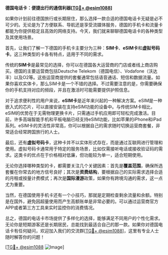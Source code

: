 **德国电话卡：便捷出行的通信利器[[TG💪+ @esim1088](https://t.me/s/esim1088)]**

如果你计划前往德国旅行或长期居住，那么选择一款合适的德国电话卡无疑是必不可少的。无论是为了方便联系、导航还是享受流媒体服务，德国的手机卡和流量卡都能为你提供稳定且高效的网络支持。今天，我们就来聊聊德国电话卡的各种类型及其使用场景。

首先，让我们了解一下德国的手机卡主要分为三种：**SIM卡**、**eSIM卡**和**虚拟号码卡**。这三种类型的卡各有特点，适用于不同的需求。

传统的**SIM卡**是最常见的选择，你可以在德国各大运营商的门店或者线上商店购买。德国的主要运营商包括Deutsche Telekom（德国电信）、Vodafone（沃达丰）以及O2等。这些运营商提供的套餐通常包括语音通话、短信和数据流量。如果你喜欢实体卡，那么SIM卡是一个不错的选择。不过需要注意的是，你需要确保你的手机支持对应的频段，并且在激活时可能需要提供护照信息。

对于追求便利性的用户来说，**eSIM卡**是近年来兴起的一种解决方案。eSIM是一种嵌入式的芯片，可以直接安装在支持eSIM功能的设备中。与传统SIM卡相比，eSIM的优势在于无需物理更换卡片，只需通过手机应用即可轻松完成激活。目前，许多高端智能手机和平板电脑已经支持eSIM功能，比如苹果的iPhone和iPad系列。eSIM卡的灵活性非常高，你可以根据自己的需求随时切换运营商套餐，非常适合经常跨国旅行的人士。

最后，还有**虚拟号码卡**，这种卡并不以实体形式存在，而是通过互联网进行管理和使用。虚拟号码卡通常用于特定的服务场景，比如仅需接听电话或接收验证码的需求。这类卡的优点在于价格相对低廉，但功能较为单一，适合短期使用。

无论你选择哪种类型的卡，都需要关注几个关键因素：首先是**覆盖范围**，确保所选套餐在你常去的地方信号良好；其次是**资费结构**，要根据自己的实际需求选择合适的月租或按量计费模式；再次是**国际漫游**政策，如果你有跨境沟通的需求，这一点尤为重要。

当然，在德国使用手机卡还有一个小技巧，那就是定期检查剩余流量和余额。特别是在国外，避免因超量使用而产生高额账单是非常必要的。可以通过运营商官方APP或者第三方工具来实时监控你的消费情况。

总之，德国的电话卡市场提供了多样化的选择，能够满足不同用户的个性化需求。无论你是短期游客还是长期居民，总能找到最适合自己的那一款。如果你对德国电话卡有任何疑问，欢迎加入我们的交流群[[TG💪+ @esim1088](https://t.me/s/esim1088)]，这里有专业人士随时解答你的问题！

[[TG💪+ @esim1088](https://t.me/s/esim1088) ![Image](https://i.postimg.cc/4NQfJmqS/Snipaste-2025-05-13-00-14-12.png)]